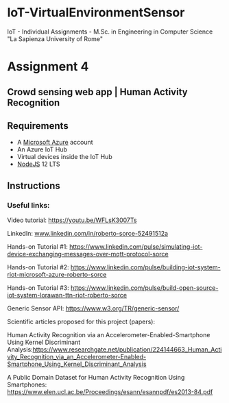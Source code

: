 # IoT-VirtualEnvironmentSensor
IoT - Individual Assignments - M.Sc. in Engineering in Computer Science "La Sapienza University of Rome"

# Assignment 4
## Crowd sensing web app | Human Activity Recognition

## Requirements

- A [Microsoft Azure](https://azure.microsoft.com/en-us/) account
- An Azure IoT Hub
- Virtual devices inside the IoT Hub
- [NodeJS](https://nodejs.org/it/download/) 12 LTS

## Instructions




### Useful links:


Video tutorial: https://youtu.be/WFLsK3007Ts

LinkedIn: www.linkedin.com/in/roberto-sorce-52491512a

Hands-on Tutorial #1: https://www.linkedin.com/pulse/simulating-iot-device-exchanging-messages-over-mqtt-protocol-sorce

Hands-on Tutorial #2: https://www.linkedin.com/pulse/building-iot-system-riot-microsoft-azure-roberto-sorce

Hands-on Tutorial #3: https://www.linkedin.com/pulse/build-open-source-iot-system-lorawan-ttn-riot-roberto-sorce

Generic Sensor API: https://www.w3.org/TR/generic-sensor/

Scientific articles proposed for this project (papers):

Human Activity Recognition via an Accelerometer-Enabled-Smartphone Using Kernel Discriminant Analysis:https://www.researchgate.net/publication/224144663_Human_Activity_Recognition_via_an_Accelerometer-Enabled-Smartphone_Using_Kernel_Discriminant_Analysis

A Public Domain Dataset for Human Activity Recognition Using Smartphones: https://www.elen.ucl.ac.be/Proceedings/esann/esannpdf/es2013-84.pdf


